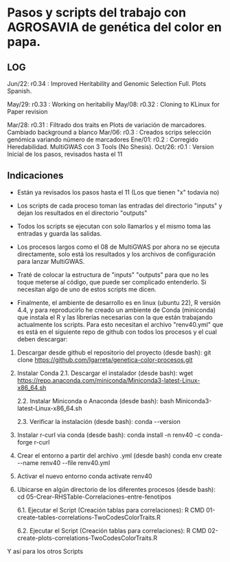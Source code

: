 # Pasos y scripts del trabajo con AGROSAVIA de genética del color en papa.

## LOG
Jun/22: r0.34 : Improved Heritability and Genomic Selection Full. Plots Spanish.

May/29: r0.33 : Working on heritabiliy
May/08: r0.32 : Cloning to KLinux for Paper revision

Mar/28: r0.31 : Filtrado dos traits en Plots de variación de marcadores. Cambiado background a blanco
Mar/06: r0.3  : Creados scrips selección genómica variando número de marcadores
Ene/01: r0.2  : Corregido Heredabilidad. MultiGWAS con 3 Tools (No Shesis).
Oct/26: r0.1  : Version Inicial de los pasos, revisados hasta el 11

## Indicaciones
- Están ya revisados los pasos hasta el 11 (Los que tienen "x" todavia no)

- Los scripts de cada proceso toman las entradas del directorio "inputs" y dejan los resultados en el directorio "outputs"

- Todos los scripts se ejecutan con solo llamarlos y el mismo toma las entradas y guarda las salidas.

- Los procesos largos como el 08 de MultiGWAS por ahora no se ejecuta directamente, solo está los resultados y los archivos de configuración para lanzar MultiGWAS.

- Traté de colocar la estructura de "inputs" "outputs" para que no les toque meterse al código, que puede ser complicado entenderlo. Si necesitan algo de uno de estos scripts me dicen.

- Finalmente, el ambiente de desarrollo es en linux (ubuntu 22), R versión 4.4, y para reproducirlo he creado un ambiente de Conda (miniconda) que  instala el R y las librerías necesarias con la que están trabajando actualmente los scripts. Para esto necesitan el archivo "renv40.yml" que es está en el siguiente repo de github con todos los procesos y el cual deben descargar:

1. Descargar desde github el repositorio del proyecto (desde bash):
git clone https://github.com/lgarreta/genetica-color-procesos.git

2. Instalar Conda
    2.1. Descargar el instalador (desde bash):
wget https://repo.anaconda.com/miniconda/Miniconda3-latest-Linux-x86_64.sh

    2.2. Instalar Miniconda o Anaconda (desde bash):
bash Miniconda3-latest-Linux-x86_64.sh

    2.3. Verificar la instalación (desde bash): 
conda --version

3. Instalar r-curl via conda (desde bash):
conda install -n renv40 -c conda-forge r-curl

4. Crear el entorno a partir del archivo .yml (desde bash)
conda env create --name renv40 --file renv40.yml

5. Activar el nuevo entorno
conda activate renv40

6. Ubicarse en algún directorio de los diferentes procesos (desde bash):
    cd 05-Crear-RHSTable-Correlaciones-entre-fenotipos

    6.1. Ejecutar el Script (Creación tablas para correlaciones):
    R CMD 01-create-tables-correlations-TwoCodesColorTraits.R

    6.2. Ejecutar el Script (Creación tablas para correlaciones):
    R CMD 02-create-plots-correlations-TwoCodesColorTraits.R

Y así para los otros Scripts






